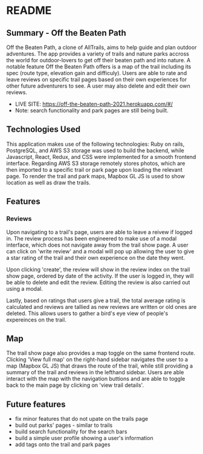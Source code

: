 # README

## Summary - Off the Beaten Path

Off the Beaten Path, a clone of AllTrails, aims to help guide and plan outdoor adventures. The app provides a variety of trails and nature parks accross the world for outdoor-lovers to get off their beaten path and into nature. A notable feature Off the Beaten Path offers is a map of the trail including its spec (route type, elevation gain and difficuly). Users are able to rate and leave reviews on specific trail pages based on their own experiences for other future adventurers to see. A user may also delete and edit their own reviews.  

* LIVE SITE: https://off-the-beaten-path-2021.herokuapp.com/#/
* Note: search functionality and park pages are still being built.


## Technologies Used

This application makes use of the following technologies: Ruby on rails, PostgreSQL, and AWS S3 storage was used to build the backend, while Javascript, React, Redux, and CSS were implemented for a smooth frontend interface. Regarding AWS S3 storage remotely stores photos, which are then imported to a specific trail or park page upon loading the relevant page. To render the trail and park maps, Mapbox GL JS is used to show location as well as draw the trails.


## Features

### Reviews 
  Upon navigating to a trail's page, users are able to leave a reivew if logged in. The review process has been engineered to make use of a modal interface, which does not navigate away from the trail show page. A user can click on 'write review' and a modal will pop up allowing the user to give a star rating of the trail and their own experience on the date they went. 

  Upon clicking 'create', the review will show in the review index on the trail show page, ordered by date of the activity. If the user is logged in, they will be able to delete and edit the review. Editing the review is also carried out using a modal. 

  Lastly, based on  ratings that users give a trail, the total average rating is calculated and reviews are tallied as new reviews are written or old ones are deleted. This allows users to gather a bird's eye view of people's expereinces on the trail.



  ## Map
  The trail show page also provides a map toggle on the same frontend route. Clicking 'View full map' on the right-hand sidebar navigates the user to a map (Mapbox GL JS) that draws the route of the trail, while still providing a summary of the trail and reviews in the lefthand sidebar. Users are able interact with the map with the navigation buttions and are able to toggle back to the main page by clicking on 'view trail details'.

  

## Future features

* fix minor features that do not upate on the trails page
* build out parks' pages - similar to trails
* build search functionality for the search bars
* build a simple user profile showing a user's information
* add tags onto the trail and park pages
